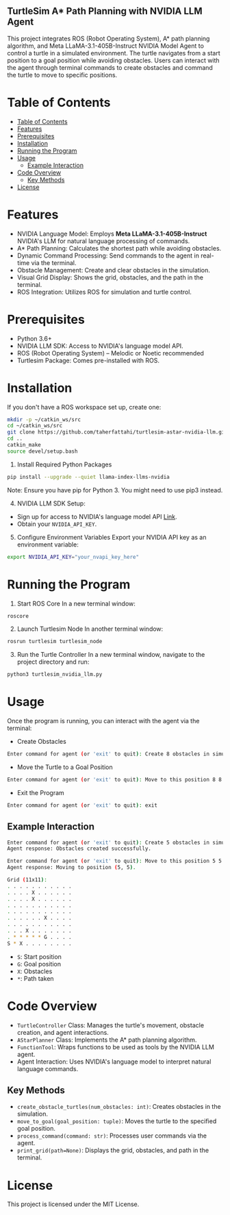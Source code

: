 ## TurtleSim A* Path Planning with NVIDIA LLM Agent
This project integrates ROS (Robot Operating System), A* path planning algorithm, and Meta LLaMA-3.1-405B-Instruct NVIDIA Model Agent to control a turtle in a simulated environment. The turtle navigates from a start position to a goal position while avoiding obstacles. Users can interact with the agent through terminal commands to create obstacles and command the turtle to move to specific positions.

# Table of Contents

- [Table of Contents](#table-of-contents)
- [Features](#features)
- [Prerequisites](#prerequisites)
- [Installation](#installation)
- [Running the Program](#running-the-program)
- [Usage](#usage)
  - [Example Interaction](#example-interaction)
- [Code Overview](#code-overview)
  - [Key Methods](#key-methods)
- [License](#license)

# Features
- NVIDIA Language Model: Employs <b>Meta LLaMA-3.1-405B-Instruct</b> NVIDIA's LLM for natural language processing of commands.
- A* Path Planning: Calculates the shortest path while avoiding obstacles.
- Dynamic Command Processing: Send commands to the agent in real-time via the terminal.
- Obstacle Management: Create and clear obstacles in the simulation.
- Visual Grid Display: Shows the grid, obstacles, and the path in the terminal.
- ROS Integration: Utilizes ROS for simulation and turtle control.

# Prerequisites
- Python 3.6+
- NVIDIA LLM SDK: Access to NVIDIA's language model API.
- ROS (Robot Operating System) – Melodic or Noetic recommended
- Turtlesim Package: Comes pre-installed with ROS.

# Installation
If you don't have a ROS workspace set up, create one:
```bash
mkdir -p ~/catkin_ws/src
cd ~/catkin_ws/src
git clone https://github.com/taherfattahi/turtlesim-astar-nvidia-llm.git
cd ..
catkin_make
source devel/setup.bash
```
1. Install Required Python Packages

```bash
pip install --upgrade --quiet llama-index-llms-nvidia
```
Note: Ensure you have pip for Python 3. You might need to use pip3 instead.

4. NVIDIA LLM SDK Setup:
- Sign up for access to NVIDIA's language model API <a href="https://build.nvidia.com/">Link</a>.
- Obtain your ```NVIDIA_API_KEY```.

5. Configure Environment Variables
Export your NVIDIA API key as an environment variable:

```bash
export NVIDIA_API_KEY="your_nvapi_key_here"
```

# Running the Program
1. Start ROS Core
In a new terminal window:

```bash
roscore
```

2. Launch Turtlesim Node
In another terminal window:
```bash
rosrun turtlesim turtlesim_node
```

3. Run the Turtle Controller
In a new terminal window, navigate to the project directory and run:
```bash
python3 turtlesim_nvidia_llm.py
```

# Usage
Once the program is running, you can interact with the agent via the terminal:
- Create Obstacles

```bash
Enter command for agent (or 'exit' to quit): Create 8 obstacles in simulation
```

- Move the Turtle to a Goal Position
```bash
Enter command for agent (or 'exit' to quit): Move to this position 8 8
```

- Exit the Program
```bash
Enter command for agent (or 'exit' to quit): exit
```

## Example Interaction
```bash
Enter command for agent (or 'exit' to quit): Create 5 obstacles in simulation
Agent response: Obstacles created successfully.

Enter command for agent (or 'exit' to quit): Move to this position 5 5
Agent response: Moving to position (5, 5).

Grid (11x11):
. . . . . . . . . . .
. . . . X . . . . . .
. . . . X . . . . . .
. . . . . . . . . . .
. . . . . . . . . . .
. . . . . . X . . . .
. . . . . . . . . . .
. . . X . . . . . . .
. * * * * * G . . . .
S * X . . . . . . . .
```

- ```S```: Start position
- ```G```: Goal position
- ```X```: Obstacles
- ```*```: Path taken

# Code Overview
- ```TurtleController``` Class: Manages the turtle's movement, obstacle creation, and agent interactions.
- ```AStarPlanner``` Class: Implements the A* path planning algorithm.
- ```FunctionTool```: Wraps functions to be used as tools by the NVIDIA LLM agent.
- Agent Interaction: Uses NVIDIA's language model to interpret natural language commands.

## Key Methods
- ```create_obstacle_turtles(num_obstacles: int)```: Creates obstacles in the simulation.
- ```move_to_goal(goal_position: tuple)```: Moves the turtle to the specified goal position.
- ```process_command(command: str)```: Processes user commands via the agent.
- ```print_grid(path=None)```: Displays the grid, obstacles, and path in the terminal.

# License
This project is licensed under the MIT License.